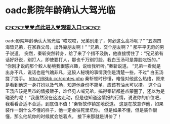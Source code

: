# oadc影院年龄确认大驾光临

### <a href="https://github.com/moonpas/priv/issues/1">👉👉👉♥♥点此进入♥观看入口👈👉👉</a>

oadc影院年龄确认大驾光临
“哎哎哎，兄弟别走了，何必这么高冷呢？”
    “五湖四海皆兄弟，在家靠父母，出外靠朋友啊！”
    “兄弟，交个朋友啊？”
    那平平无奇的男子说道。
    突然，秦斩突然转身，给了来了个措不及防，他直接愣住了：“兄兄弟有话好好说，别打人，即使要打人，那也千万别打脸，我白玉汤可是靠脸吃饭的。”
    “你刚才说的那个鲛人秘境我很感兴趣，说给我听听。”秦斩说道。
    “兄弟一看就是出身不凡，说话也是气魄非凡，这鲛人秘境的事情我倒是清楚一些，不过”
    白玉汤搓了搓手。
    http://68bb.cc/contes.php
    秦斩顿时秒懂，难怪对他这么热络，原来是看到他这一身打扮以及气场，知道他身份不简单，应该有油水可以捞。
    这个白玉汤应该是黑市的情报贩子，难怪见人喊兄弟，搞得秦斩都差点蒙圈了，还以为是碰瓷的呢！
    “我虽然没在这边走动，但是也知道这情报的行情，说说你的价位吧，我看看合适不合适，到底值不值！”秦斩故作镇定地说道。
    这是在故意诈他，如果装作一副什么不懂的样子，他一定会往死里坑你。
    但是如果不懂，但是装作很懂，那么他坑你的时候就会悠着点。
    接下来那就是讲价了！
